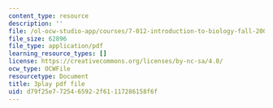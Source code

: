 ```yaml
---
content_type: resource
description: ''
file: /ol-ocw-studio-app/courses/7-012-introduction-to-biology-fall-2004/d79f25e7725465922f61117286158f6f_CovlKXmuWo.pdf
file_size: 62896
file_type: application/pdf
learning_resource_types: []
license: https://creativecommons.org/licenses/by-nc-sa/4.0/
ocw_type: OCWFile
resourcetype: Document
title: 3play pdf file
uid: d79f25e7-7254-6592-2f61-117286158f6f
---
```

